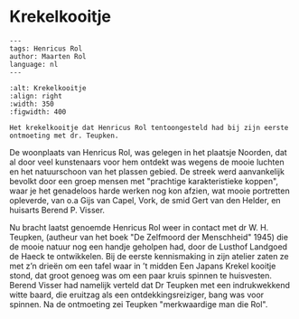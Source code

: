 # Krekelkooitje

```{post} 2023-11-18
---
tags: Henricus Rol
author: Maarten Rol
language: nl
---
```


```{figure} /images/krekelkooitje.jpeg
:alt: Krekelkooitje
:align: right
:width: 350
:figwidth: 400

Het krekelkooitje dat Henricus Rol tentoongesteld had bij zijn eerste ontmoeting met dr. Teupken.
```

De woonplaats  van Henricus Rol, was gelegen in het plaatsje Noorden, dat al door veel kunstenaars voor hem ontdekt was wegens de mooie luchten en  het natuurschoon van het plassen gebied.
De streek werd aanvankelijk  bevolkt door een groep mensen  met "prachtige   karakteristieke koppen", waar je het genadeloos harde werken nog kon afzien, wat mooie portretten opleverde, van o.a Gijs van Capel,
Vork, de smid  Gert van den Helder, en huisarts Berend P. Visser.


Nu bracht laatst genoemde  Henricus Rol weer in contact met dr W. H. Teupken,  (autheur van het boek "De Zelfmoord der Menschheid" 1945) die de mooie natuur nog een handje geholpen had, door de Lusthof Landgoed de Haeck  te ontwikkelen.
Bij de eerste kennismaking  in zijn atelier  zaten ze met z’n drieën om een tafel waar in ’t midden
Een Japans Krekel kooitje stond, dat groot genoeg was om een paar kruis spinnen te huisvesten.
Berend  Visser had namelijk verteld dat  Dr Teupken met een indrukwekkend witte baard, die eruitzag als een ontdekkingsreiziger, bang was voor spinnen.
Na de ontmoeting zei Teupken "merkwaardige man die Rol".